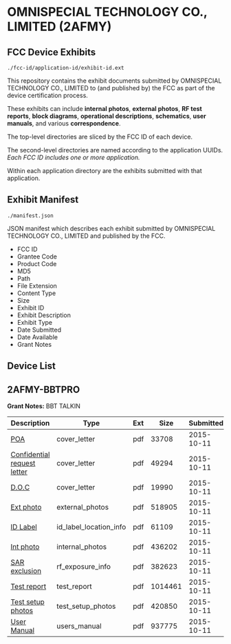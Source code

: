 # OMNISPECIAL TECHNOLOGY CO., LIMITED (2AFMY)
## FCC Device Exhibits

```
./fcc-id/application-id/exhibit-id.ext
```

This repository contains the exhibit documents submitted by OMNISPECIAL TECHNOLOGY CO., LIMITED to (and published by) the FCC as part of the device certification process.

These exhibits can include **internal photos**, **external photos**, **RF test reports**, **block diagrams**, **operational descriptions**, **schematics**, **user manuals**, and various **correspondence**.

The top-level directories are sliced by the FCC ID of each device.

The second-level directories are named according to the application UUIDs. *Each FCC ID includes one or more application.*

Within each application directory are the exhibits submitted with that application. 

## Exhibit Manifest

```
./manifest.json
```

JSON manifest which describes each exhibit submitted by OMNISPECIAL TECHNOLOGY CO., LIMITED and published by the FCC.

- FCC ID
- Grantee Code
- Product Code
- MD5
- Path
- File Extension
- Content Type
- Size
- Exhibit ID
- Exhibit Description
- Exhibit Type
- Date Submitted
- Date Available
- Grant Notes

## Device List
## 2AFMY-BBTPRO
**Grant Notes:** BBT TALKIN

| Description | Type | Ext | Size | Submitted | Available |
| ----------- | ---- | --- | ---- | --------- | --------- |
| [POA](2AFMY-BBTPRO/edb05ef3b915abcfe33c50fb245449cd/2778172.pdf) | cover_letter | pdf | 33708 | 2015-10-11 | 2015-10-11 |
| [Confidential request letter](2AFMY-BBTPRO/edb05ef3b915abcfe33c50fb245449cd/2778173.pdf) | cover_letter | pdf | 49294 | 2015-10-11 | 2015-10-11 |
| [D.O.C](2AFMY-BBTPRO/edb05ef3b915abcfe33c50fb245449cd/2778174.pdf) | cover_letter | pdf | 19990 | 2015-10-11 | 2015-10-11 |
| [Ext photo](2AFMY-BBTPRO/edb05ef3b915abcfe33c50fb245449cd/2778177.pdf) | external_photos | pdf | 518905 | 2015-10-11 | 2015-11-26 |
| [ID Label](2AFMY-BBTPRO/edb05ef3b915abcfe33c50fb245449cd/2778181.pdf) | id_label_location_info | pdf | 61109 | 2015-10-11 | 2015-10-11 |
| [Int photo](2AFMY-BBTPRO/edb05ef3b915abcfe33c50fb245449cd/2778178.pdf) | internal_photos | pdf | 436202 | 2015-10-11 | 2015-11-26 |
| [SAR exclusion](2AFMY-BBTPRO/edb05ef3b915abcfe33c50fb245449cd/2778278.pdf) | rf_exposure_info | pdf | 382623 | 2015-10-11 | 2015-10-11 |
| [Test report](2AFMY-BBTPRO/edb05ef3b915abcfe33c50fb245449cd/2778176.pdf) | test_report | pdf | 1014461 | 2015-10-11 | 2015-10-11 |
| [Test setup photos](2AFMY-BBTPRO/edb05ef3b915abcfe33c50fb245449cd/2778179.pdf) | test_setup_photos | pdf | 420850 | 2015-10-11 | 2015-11-26 |
| [User Manual](2AFMY-BBTPRO/edb05ef3b915abcfe33c50fb245449cd/2778180.pdf) | users_manual | pdf | 937775 | 2015-10-11 | 2015-11-26 |
